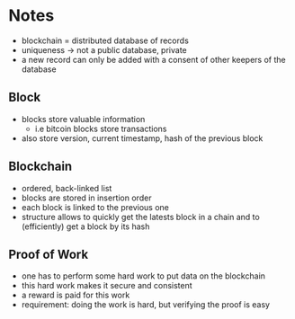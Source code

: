 # Notes

- blockchain = distributed database of records
- uniqueness -> not a public database, private
- a new record can only be added with a consent of other keepers of the database

## Block

- blocks store valuable information
  - i.e bitcoin blocks store transactions
- also store version, current timestamp, hash of the previous block

## Blockchain

- ordered, back-linked list
- blocks are stored in insertion order
- each block is linked to the previous one
- structure allows to quickly get the latests block in a chain and to (efficiently) get a block by its hash

## Proof of Work

- one has to perform some hard work to put data on the blockchain
- this hard work makes it secure and consistent
- a reward is paid for this work
- requirement: doing the work is hard, but verifying the proof is easy
